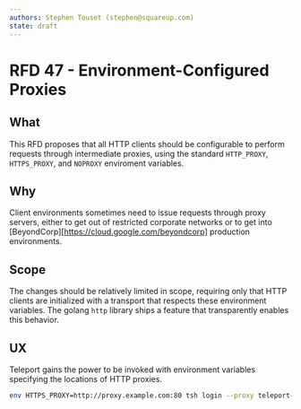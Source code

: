 ```yaml
---
authors: Stephen Touset (stephen@squareup.com)
state: draft
---
```


# RFD 47 - Environment-Configured Proxies

## What

This RFD proposes that all HTTP clients should be configurable to perform
requests through intermediate proxies, using the standard `HTTP_PROXY`,
`HTTPS_PROXY`, and `NOPROXY` enviroment variables.

## Why

Client environments sometimes need to issue requests through proxy servers,
either to get out of restricted corporate networks or to get into
[BeyondCorp][https://cloud.google.com/beyondcorp] production environments.

## Scope

The changes should be relatively limited in scope, requiring only that HTTP
clients are initialized with a transport that respects these environment
variables. The golang `http` library ships a feature that transparently enables
this behavior.

## UX

Teleport gains the power to be invoked with environment variables specifying the
locations of HTTP proxies.

```bash
env HTTPS_PROXY=http://proxy.example.com:80 tsh login --proxy teleport-proxy.example.com
```